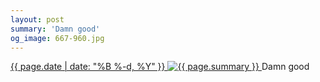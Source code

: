 ```yaml
---
layout: post
summary: 'Damn good'
og_image: 667-960.jpg
---
```


<p>
 <time>
  <a href="/667">
   {{ page.date | date: "%B %-d, %Y" }}
  </a>
 </time>
 <a href="/667">
  <img alt="{{ page.summary }}" data-taken="8/2/2017" sizes="(min-width: 700px) 50vw, calc(100vw - 2rem)" src="{{ site.assets_url }}/667-480.jpg" srcset="{{ site.assets_url }}/667-240.jpg 240w, {{ site.assets_url }}/667-480.jpg 480w, {{ site.assets_url }}/667-720.jpg 720w, {{ site.assets_url }}/667-960.jpg 960w"/>
 </a>
 <span>
  Damn good
 </span>
</p>

